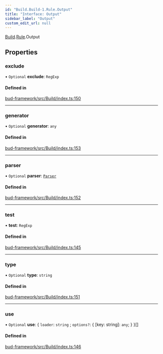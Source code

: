 ```yaml
---
id: "Build.Build-1.Rule.Output"
title: "Interface: Output"
sidebar_label: "Output"
custom_edit_url: null
---
```


[Build](../modules/Build.Build-1.md).[Rule](../modules/Build.Build-1.Rule.md).Output

## Properties

### exclude

• `Optional` **exclude**: `RegExp`

#### Defined in

[bud-framework/src/Build/index.ts:150](https://github.com/roots/bud/blob/18ced3274/packages/@roots/bud-framework/src/Build/index.ts#L150)

___

### generator

• `Optional` **generator**: `any`

#### Defined in

[bud-framework/src/Build/index.ts:153](https://github.com/roots/bud/blob/18ced3274/packages/@roots/bud-framework/src/Build/index.ts#L153)

___

### parser

• `Optional` **parser**: [`Parser`](Build.Build-1.Rule.Parser.md)

#### Defined in

[bud-framework/src/Build/index.ts:152](https://github.com/roots/bud/blob/18ced3274/packages/@roots/bud-framework/src/Build/index.ts#L152)

___

### test

• **test**: `RegExp`

#### Defined in

[bud-framework/src/Build/index.ts:145](https://github.com/roots/bud/blob/18ced3274/packages/@roots/bud-framework/src/Build/index.ts#L145)

___

### type

• `Optional` **type**: `string`

#### Defined in

[bud-framework/src/Build/index.ts:151](https://github.com/roots/bud/blob/18ced3274/packages/@roots/bud-framework/src/Build/index.ts#L151)

___

### use

• `Optional` **use**: { `loader`: `string` ; `options?`: { [key: string]: `any`;  }  }[]

#### Defined in

[bud-framework/src/Build/index.ts:146](https://github.com/roots/bud/blob/18ced3274/packages/@roots/bud-framework/src/Build/index.ts#L146)

